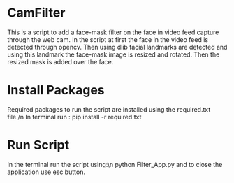 # CamFilter
This is a script to add a face-mask filter on the face in video feed capture through the web cam.
In the script at first the face in the video feed is detected through opencv. Then using dlib facial landmarks are detected and using this landmark the face-mask image is 
resized and rotated. Then the resized mask is added over the face.
# Install Packages
Required packages to run the script are installed using the required.txt file./n
In terminal run : pip install -r required.txt
# Run Script
In the terminal run the script using:\n
python Filter_App.py
and to close the application use esc button.

